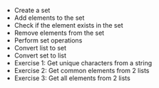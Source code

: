 * Create a set
* Add elements to the set
* Check if the element exists in the set
* Remove elements from the set
* Perform set operations
* Convert list to set
* Convert set to list
* Exercise 1: Get unique characters from a string
* Exercise 2: Get common elements from 2 lists
* Exercise 3: Get all elements from 2 lists